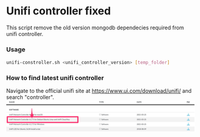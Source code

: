 # Unifi controller fixed
This script remove the  old version mongodb dependecies required from unifi controller.

### Usage
```bash
unifi-constroller.sh <unifi_controller_version> [temp_folder]
```

### How to find latest unifi controller
Navigate to the official unifi site at https://www.ui.com/download/unifi/ and search "controller".
![Unifi official download page](docs/unifi_donwload.webp)